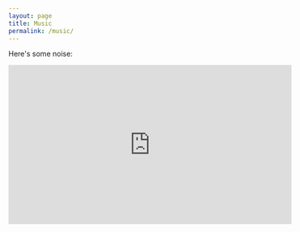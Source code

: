```yaml
---
layout: page
title: Music
permalink: /music/
---
```


Here's some noise:

<iframe width="560" height="315" src="https://www.youtube.com/embed/4C1RDzRY-ug" frameborder="0" allowfullscreen></iframe>
